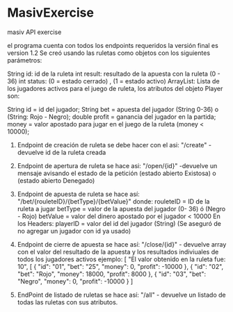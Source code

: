# MasivExercise
masiv API exercise 

el programa cuenta con todos los endpoints requeridos la versión final es version 1.2
Se creó usando las ruletas como objetos con los siguientes parámetros:

String id: id de la ruleta
int result: resultado de la apuesta con la ruleta (0 - 36) 
int status: (0 = estado cerrado) , (1 = estado activo) 
ArrayList<Player>: Lista de los jugadores activos para el juego de ruleta, los atributos del objeto Player son:

String id = id del jugador;
String bet =  apuesta del jugador (String 0-36) o (String: Rojo - Negro);
double profit = ganancia del jugador en la partida;
money = valor apostado para jugar en el juego de la ruleta (money < 10000); 



1. Endpoint de creación de ruleta se debe hacer con el asi:  "/create" -devuelve id de la ruleta creada
2. Endpoint de apertura de ruleta se hace asi: "/open/{id}" -devuelve un mensaje avisando el estado de la petición (estado abierto Existosa) o (estado abierto Denegado)
3. Endpoint de apuesta de ruleta se hace así: "/bet/{rouleteID}/{betType}/{betValue}" 
                                                                           donde: rouleteID = ID de la ruleta a jugar
                                                                                  betType = valor de la apuesta del jugador (0- 36) ó (Negro - Rojo)
                                                                                  betValue = valor del dinero apostado por el jugador < 10000
                                                                En los Headers: playerID = valor del id del jugador (String) (Se aseguró de no agregar un jugador con id ya usado)

  4. Endpoint de cierre de apuesta se hace así: "/close/{id}" - devuelve array con el valor del resultado de la apuesta y los resultados indiviuales de todos los jugadores activos
                                                           ejemplo: [
                                                                       "El valor obtenido en la ruleta fue: 10",
    [
                                                                              {
                                                                                 "id": "01",
                                                                                  "bet": "25",
                                                                                  "money": 0,
                                                                                  "profit": -10000
                                                                               },
                                                                              {
                                                                                   "id": "02",
                                                                                   "bet": "Rojo",
                                                                                    "money": 18000,
                                                                                    "profit": 8000
                                                                                },
                                                                               {
                                                                                     "id": "03",
                                                                                     "bet": "Negro",
                                                                                     "money": 0,
                                                                                     "profit": -10000
                                                                                 }
                                                                         ]
  5. EndPoint de listado de ruletas se hace así: "/all" - devuelve un listado de todas las ruletas con sus atributos.
